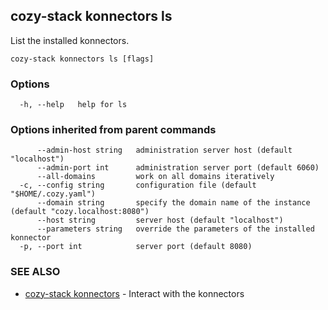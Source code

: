 ## cozy-stack konnectors ls

List the installed konnectors.

```
cozy-stack konnectors ls [flags]
```

### Options

```
  -h, --help   help for ls
```

### Options inherited from parent commands

```
      --admin-host string   administration server host (default "localhost")
      --admin-port int      administration server port (default 6060)
      --all-domains         work on all domains iteratively
  -c, --config string       configuration file (default "$HOME/.cozy.yaml")
      --domain string       specify the domain name of the instance (default "cozy.localhost:8080")
      --host string         server host (default "localhost")
      --parameters string   override the parameters of the installed konnector
  -p, --port int            server port (default 8080)
```

### SEE ALSO

* [cozy-stack konnectors](cozy-stack_konnectors.md)	 - Interact with the konnectors

